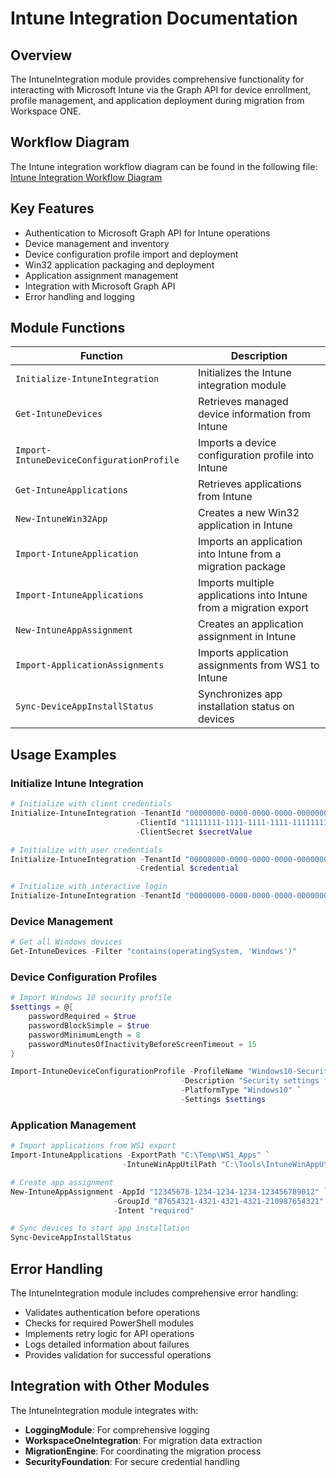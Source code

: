 # Intune Integration Documentation

## Overview

The IntuneIntegration module provides comprehensive functionality for interacting with Microsoft Intune via the Graph API for device enrollment, profile management, and application deployment during migration from Workspace ONE.

## Workflow Diagram

The Intune integration workflow diagram can be found in the following file:
[Intune Integration Workflow Diagram](diagrams/intune-integration.mmd)

## Key Features

- Authentication to Microsoft Graph API for Intune operations
- Device management and inventory
- Device configuration profile import and deployment
- Win32 application packaging and deployment
- Application assignment management
- Integration with Microsoft Graph API
- Error handling and logging

## Module Functions

| Function | Description |
|----------|-------------|
| `Initialize-IntuneIntegration` | Initializes the Intune integration module |
| `Get-IntuneDevices` | Retrieves managed device information from Intune |
| `Import-IntuneDeviceConfigurationProfile` | Imports a device configuration profile into Intune |
| `Get-IntuneApplications` | Retrieves applications from Intune |
| `New-IntuneWin32App` | Creates a new Win32 application in Intune |
| `Import-IntuneApplication` | Imports an application into Intune from a migration package |
| `Import-IntuneApplications` | Imports multiple applications into Intune from a migration export |
| `New-IntuneAppAssignment` | Creates an application assignment in Intune |
| `Import-ApplicationAssignments` | Imports application assignments from WS1 to Intune |
| `Sync-DeviceAppInstallStatus` | Synchronizes app installation status on devices |

## Usage Examples

### Initialize Intune Integration

```powershell
# Initialize with client credentials
Initialize-IntuneIntegration -TenantId "00000000-0000-0000-0000-000000000000" `
                            -ClientId "11111111-1111-1111-1111-111111111111" `
                            -ClientSecret $secretValue

# Initialize with user credentials
Initialize-IntuneIntegration -TenantId "00000000-0000-0000-0000-000000000000" `
                            -Credential $credential

# Initialize with interactive login
Initialize-IntuneIntegration -TenantId "00000000-0000-0000-0000-000000000000"
```

### Device Management

```powershell
# Get all Windows devices
Get-IntuneDevices -Filter "contains(operatingSystem, 'Windows')"
```

### Device Configuration Profiles

```powershell
# Import Windows 10 security profile
$settings = @{
    passwordRequired = $true
    passwordBlockSimple = $true
    passwordMinimumLength = 8
    passwordMinutesOfInactivityBeforeScreenTimeout = 15
}

Import-IntuneDeviceConfigurationProfile -ProfileName "Windows10-Security" `
                                      -Description "Security settings for Windows 10 devices" `
                                      -PlatformType "Windows10" `
                                      -Settings $settings
```

### Application Management

```powershell
# Import applications from WS1 export
Import-IntuneApplications -ExportPath "C:\Temp\WS1_Apps" `
                         -IntuneWinAppUtilPath "C:\Tools\IntuneWinAppUtil.exe"

# Create app assignment
New-IntuneAppAssignment -AppId "12345678-1234-1234-1234-123456789012" `
                       -GroupId "87654321-4321-4321-4321-210987654321" `
                       -Intent "required"

# Sync devices to start app installation
Sync-DeviceAppInstallStatus
```

## Error Handling

The IntuneIntegration module includes comprehensive error handling:

- Validates authentication before operations
- Checks for required PowerShell modules
- Implements retry logic for API operations
- Logs detailed information about failures
- Provides validation for successful operations

## Integration with Other Modules

The IntuneIntegration module integrates with:

- **LoggingModule**: For comprehensive logging
- **WorkspaceOneIntegration**: For migration data extraction
- **MigrationEngine**: For coordinating the migration process
- **SecurityFoundation**: For secure credential handling 